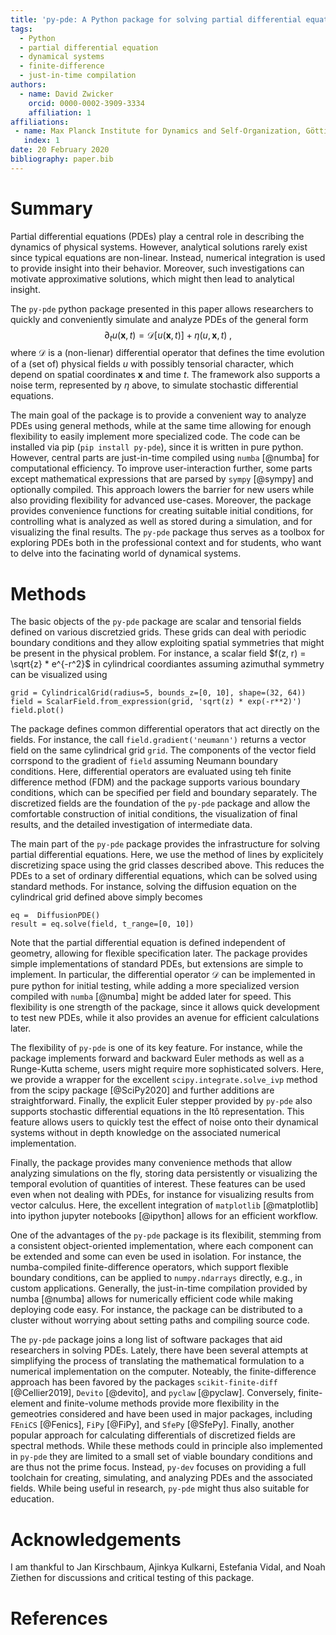 ```yaml
---
title: 'py-pde: A Python package for solving partial differential equations'
tags:
  - Python
  - partial differential equation
  - dynamical systems
  - finite-difference
  - just-in-time compilation
authors:
  - name: David Zwicker
    orcid: 0000-0002-3909-3334
    affiliation: 1
affiliations:
 - name: Max Planck Institute for Dynamics and Self-Organization, Göttingen, Germany
   index: 1
date: 20 February 2020
bibliography: paper.bib
---
```


# Summary

Partial differential equations (PDEs) play a central role in describing the
dynamics of physical systems.
However, analytical solutions rarely exist since typical equations are
non-linear.
Instead, numerical integration is used to provide insight into their behavior.
Moreover, such investigations can motivate approximative solutions, which might
then lead to analytical insight.

The `py-pde` python package presented in this paper allows researchers to
quickly and conveniently simulate and analyze PDEs of the general form
$$
	\partial_t u(\boldsymbol x, t) = \mathcal D[u(\boldsymbol x, t)] 
		+ \eta(u, \boldsymbol x, t) \;,
$$
where $\mathcal D$ is a (non-lienar) differential operator that defines
the time evolution of a (set of) physical fields $u$ with possibly
tensorial character, which depend on spatial coordinates $\boldsymbol x$
and time $t$.
The framework also supports a noise term, represented by $\eta$ above, to
simulate stochastic differential equations.

The main goal of the package is to provide a convenient way to analyze
PDEs using general methods, while at the same time allowing for enough
flexibility to easily implement more specialized code.
The code can be installed via pip (`pip install py-pde`), since it is written in
pure python.
However, central parts are just-in-time compiled using `numba` [@numba] for 
computational efficiency.
To improve user-interaction further, some parts except mathematical expressions
that are parsed by `sympy` [@sympy] and optionally compiled.
This approach lowers the barrier for new users while also providing flexibility
for advanced use-cases.
Moreover, the package provides convenience functions for creating suitable 
initial conditions, for controlling what is analyzed as well as stored during a
simulation, and for visualizing the final results.
The `py-pde` package thus serves as a toolbox for exploring PDEs both in the
professional context and for students, who want to delve into the facinating
world of dynamical systems.


# Methods

The basic objects of the `py-pde` package are scalar and tensorial fields
defined on various discretzied grids.
These grids can deal with periodic boundary conditions and they allow exploiting
spatial symmetries that might be present in the physical problem. 
For instance, a scalar field $f(z, r) = \sqrt{z} * e^{-r^2}$ in cylindrical
coordiantes assuming azimuthal symmetry can be visualized using
```
grid = CylindricalGrid(radius=5, bounds_z=[0, 10], shape=(32, 64))
field = ScalarField.from_expression(grid, 'sqrt(z) * exp(-r**2)')
field.plot()
```
The package defines common differential operators that act directly on the
fields.
For instance, the call `field.gradient('neumann')` returns a vector field on the
same cylindrical grid `grid`.
The components of the vector field corrspond to the gradient of `field` assuming
Neumann boundary conditions.
Here, differential operators are evaluated using teh finite difference method
(FDM) and the package supports various boundary conditions, which can be
specified per field and boundary separately.
The discretized fields are the foundation of the `py-pde` package and allow 
the comfortable construction of initial conditions, the visualization of final
results, and the detailed investigation of intermediate data.

The main part of the `py-pde` package provides the infrastructure for solving
partial differential equations.
Here, we use the method of lines by explicitely discretizing space using the
grid classes described above.
This reduces the PDEs to a set of ordinary differential equations, which can
be solved using standard methods.
For instance, solving the diffusion equation on the cylindrical grid defined
above simply becomes
```
eq =  DiffusionPDE()
result = eq.solve(field, t_range=[0, 10])
```
Note that the partial differential equation is defined independent of geometry,
allowing for flexible specification later.
The package provides simple implementations of standard PDEs, but extensions are
simple to implement.
In particular, the differential operator $\mathcal D$ can be implemented in pure
python for initial testing, while adding a more specialized version compiled
with `numba` [@numba] might be added later for speed.
This flexibility is one strength of the package, since it allows quick
development to test new PDEs, while it also provides an avenue for efficient
calculations later.

The flexibility of `py-pde` is one of its key feature.
For instance, while the package implements forward and backward Euler methods as
well as a Runge-Kutta scheme, users might require more sophisticated solvers.
Here, we provide a wrapper for the excellent `scipy.integrate.solve_ivp` method
from the scipy package [@SciPy2020] and further additions are straightforward.
Finally, the explicit Euler stepper provided by `py-pde` also supports
stochastic differential equations in the Itô representation.
This feature allows users to quickly test the effect of noise onto their
dynamical systems without in depth knowledge on the associated numerical
implementation.

Finally, the package provides many convenience methods that allow analyzing
simulations on the fly, storing data persistently or visualizing the temporal
evolution of quantities of interest.
These features can be used even when not dealing with PDEs, for instance for
visualizing results from vector calculus.
Here, the excellent integration of `matplotlib` [@matplotlib] into ipython
jupyter notebooks [@ipython] allows for an efficient workflow.

One of the advantages of the `py-pde` package is its flexibilit, stemming from a
consistent object-oriented implementation, where each component can be extended
and some can even be used in isolation.
For instance, the numba-compiled finite-difference operators, which support
flexible boundary conditions, can be applied to `numpy.ndarrays` directly, e.g., 
in custom applications.
Generally, the just-in-time compilation provided by numba [@numba] allows for
numerically efficient code while making deploying code easy.
For instance, the package can be distributed to a cluster without worrying
about setting paths and compiling source code. 

The `py-pde` package joins a long list of software packages that aid researchers
in solving PDEs.
Lately, there have been several attempts at simplifying the process of
translating the mathematical formulation to a numerical implementation on the
computer.
Noteably, the finite-difference approach has been favored by the packages
`scikit-finite-diff` [@Cellier2019], `Devito` [@devito], and `pyclaw` [@pyclaw].
Conversely, finite-element and finite-volume methods provide more flexibility in
the gemeotries considered and have been used in major packages, including
`FEniCS` [@Fenics], `FiPy` [@FiPy], and `SfePy` [@SfePy].
Finally, another popular approach for calculating differentials of discretized
fields are spectral methods.
While these methods could in principle also implemented in `py-pde` they are
limited to a small set of viable boundary conditions and are thus not the prime
focus.
Instead, `py-dev` focuses on providing a full toolchain for creating,
simulating, and analyzing PDEs and the associated fields.
While being useful in research, `py-pde` might thus also suitable for education.  


# Acknowledgements

I am thankful to Jan Kirschbaum, Ajinkya Kulkarni, Estefania Vidal, and Noah
Ziethen for discussions and critical testing of this package. 

# References